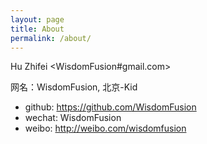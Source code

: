 ```yaml
---
layout: page
title: About
permalink: /about/
---
```


Hu Zhifei <WisdomFusion#gmail.com>

网名：WisdomFusion, 北京-Kid

- github: https://github.com/WisdomFusion
- wechat: WisdomFusion
- weibo:  http://weibo.com/wisdomfusion

